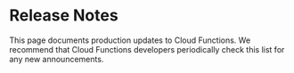#  Release Notes

This page documents production updates to Cloud Functions. We recommend that
Cloud Functions developers periodically check this list for any new
announcements.

